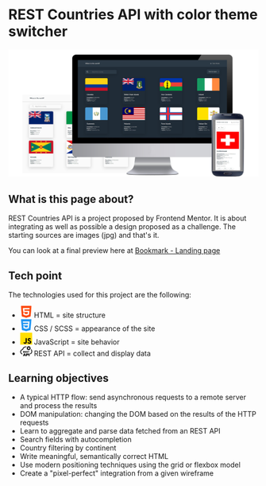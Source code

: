 # REST Countries API with color theme switcher

![alt text](./assets/design/country-presa.png)

## What is this page about?

REST Countries API is a project proposed by Frontend Mentor. 
It is about integrating as well as possible a design proposed as a challenge.
The starting sources are images (jpg) and that's it.

You can look at a final preview here at [Bookmark - Landing page](https://loaw.github.io/bookmark-landing-page/)

## Tech point
The technologies used for this project are the following: 
- <img src="./assets/img/html-5.png" alt="html icon" width='5%'> HTML = site structure
- <img src="./assets/img/css-3.png" alt="html icon" width='5%'> CSS / SCSS = appearance of the site
- <img src="./assets/img/js.png" alt="html icon" width='5%'> JavaScript = site behavior
- <img src="./assets/img/rest-api-icon.png" alt="html icon" width='5%'> REST API = collect and display data


## Learning objectives
- A typical HTTP flow: send asynchronous requests to a remote server and process the results
- DOM manipulation: changing the DOM based on the results of the HTTP requests
- Learn to aggregate and parse data fetched from an REST API
- Search fields with autocompletion
- Country filtering by continent
- Write meaningful, semantically correct HTML
- Use modern positioning techniques using the grid or flexbox model
- Create a "pixel-perfect" integration from a given wireframe

